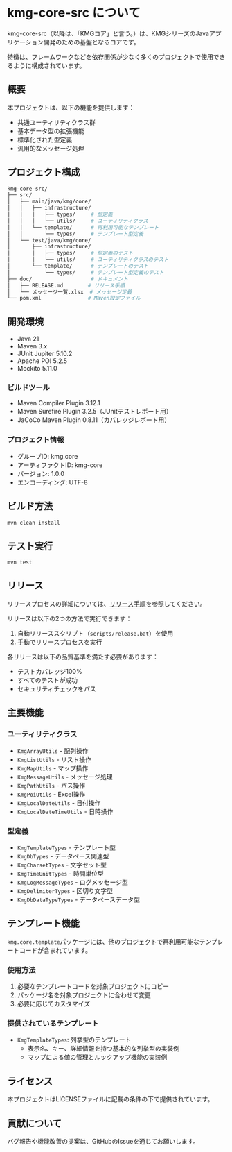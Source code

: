 # kmg-core-src について

kmg-core-src（以降は、「KMGコア」と言う。）は、KMGシリーズのJavaアプリケーション開発のための基盤となるコアです。

特徴は、フレームワークなどを依存関係が少なく多くのプロジェクトで使用できるように構成されています。

## 概要

本プロジェクトは、以下の機能を提供します：

- 共通ユーティリティクラス群
- 基本データ型の拡張機能
- 標準化された型定義
- 汎用的なメッセージ処理

## プロジェクト構成

```bash
kmg-core-src/
├── src/
│   ├── main/java/kmg/core/
│   │   ├── infrastructure/
│   │   │   ├── types/     # 型定義
│   │   │   └── utils/     # ユーティリティクラス
│   │   └── template/      # 再利用可能なテンプレート
│   │       └── types/     # テンプレート型定義
│   └── test/java/kmg/core/
│       ├── infrastructure/
│       │   ├── types/     # 型定義のテスト
│       │   └── utils/     # ユーティリティクラスのテスト
│       └── template/      # テンプレートのテスト
│           └── types/     # テンプレート型定義のテスト
├── doc/                   # ドキュメント
│   ├── RELEASE.md        # リリース手順
│   └── メッセージ一覧.xlsx  # メッセージ定義
└── pom.xml               # Maven設定ファイル
```

## 開発環境

- Java 21
- Maven 3.x
- JUnit Jupiter 5.10.2
- Apache POI 5.2.5
- Mockito 5.11.0

### ビルドツール

- Maven Compiler Plugin 3.12.1
- Maven Surefire Plugin 3.2.5（JUnitテストレポート用）
- JaCoCo Maven Plugin 0.8.11（カバレッジレポート用）

### プロジェクト情報

- グループID: kmg.core
- アーティファクトID: kmg-core
- バージョン: 1.0.0
- エンコーディング: UTF-8

## ビルド方法

```bash
mvn clean install
```

## テスト実行

```bash
mvn test
```

## リリース

リリースプロセスの詳細については、[リリース手順](doc/RELEASE.md)を参照してください。

リリースは以下の2つの方法で実行できます：

1. 自動リリーススクリプト（`scripts/release.bat`）を使用
2. 手動でリリースプロセスを実行

各リリースは以下の品質基準を満たす必要があります：

- テストカバレッジ100%
- すべてのテストが成功
- セキュリティチェックをパス

## 主要機能

### ユーティリティクラス

- `KmgArrayUtils` - 配列操作
- `KmgListUtils` - リスト操作
- `KmgMapUtils` - マップ操作
- `KmgMessageUtils` - メッセージ処理
- `KmgPathUtils` - パス操作
- `KmgPoiUtils` - Excel操作
- `KmgLocalDateUtils` - 日付操作
- `KmgLocalDateTimeUtils` - 日時操作

### 型定義

- `KmgTemplateTypes` - テンプレート型
- `KmgDbTypes` - データベース関連型
- `KmgCharsetTypes` - 文字セット型
- `KmgTimeUnitTypes` - 時間単位型
- `KmgLogMessageTypes` - ログメッセージ型
- `KmgDelimiterTypes` - 区切り文字型
- `KmgDbDataTypeTypes` - データベースデータ型

## テンプレート機能

`kmg.core.template`パッケージには、他のプロジェクトで再利用可能なテンプレートコードが含まれています。

### 使用方法

1. 必要なテンプレートコードを対象プロジェクトにコピー
2. パッケージ名を対象プロジェクトに合わせて変更
3. 必要に応じてカスタマイズ

### 提供されているテンプレート

- `KmgTemplateTypes`: 列挙型のテンプレート
  - 表示名、キー、詳細情報を持つ基本的な列挙型の実装例
  - マップによる値の管理とルックアップ機能の実装例

## ライセンス

本プロジェクトはLICENSEファイルに記載の条件の下で提供されています。

## 貢献について

バグ報告や機能改善の提案は、GitHubのIssueを通じてお願いします。
